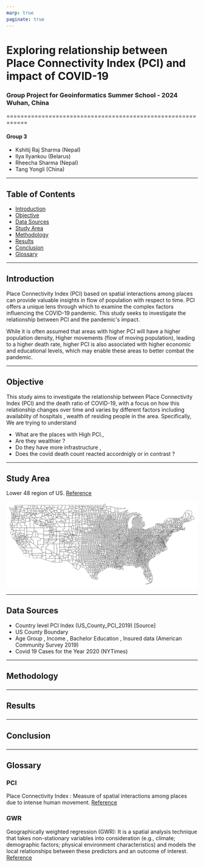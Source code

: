 ```yaml
---
marp: true
paginate: true
---
```


# Exploring relationship between Place Connectivity Index (PCI) and impact of COVID-19

### Group Project for Geoinformatics Summer School - 2024 Wuhan, China
============================================================
    
#### Group 3

- Kshitij Raj Sharma (Nepal)
- Ilya Ilyankou (Belarus)
- Rheecha Sharma (Nepal)
- Tang Yongli (China)

---

## Table of Contents
* [Introduction](#introduction)
* [Objective](#objective)
* [Data Sources](#data-sources)
* [Study Area](#study-area)
* [Methodology](#methodology)
* [Results](#results)
* [Conclusion](#conclusion)
* [Glossary](#glossary)

---

## Introduction 


Place Connectivity Index (PCI) based on spatial interactions among places can provide valuable insights in flow of population with respect to time. PCI offers a unique lens through which to examine the complex factors influencing the COVID-19 pandemic. This study seeks to investigate the relationship between PCI and the pandemic's impact.

While it is often assumed that areas with higher PCI will have a higher population density, Higher movements (flow of moving population),  leading to a higher death rate, higher PCI is also associated with higher economic and educational levels, which may enable these areas to better combat the pandemic.

---

## Objective

This study aims to investigate the relationship between Place Connectivity Index (PCI) and the death ratio of COVID-19, with a focus on how this relationship changes over time and varies by different factors including availablity of hospitals , wealth of residing people in the area. Specifically, We are trying to understand

- What are the places with High PCI.,
- Are they wealthier ?
- Do they have more infrastructure ,
- Does the covid death count reacted accordnigly or in contrast ? 

---

## Study Area
Lower 48 region of US. [Reference](https://www.census.gov/geographies/mapping-files/time-series/geo/carto-boundary-file.html)

![alt text](img/study-area.png)

---

## Data Sources

- Country level PCI Index (US_County_PCI_2019) [Source]
- US County Boundary 
- Age Group , Income , Bachelor Education , Insured data (American Community Survey 2019)
- Covid 19 Cases for the Year 2020 (NYTimes)


---
## Methodology

###

---

## Results

### 
---

## Conclusion

### 
---

## Glossary

### PCI 
Place Connectivity Index : 
Measure of spatial interactions among places due to intense human movement.
[Reference](https://github.com/GIBDUSC/Place-Connectivity-Index)

### GWR 

Geographically weighted regression (GWR): It is a spatial analysis technique that takes non-stationary variables into consideration (e.g., climate; demographic factors; physical environment characteristics) and models the local relationships between these predictors and an outcome of interest. [Reference](https://www.publichealth.columbia.edu/research/population-health-methods/geographically-weighted-regression)
